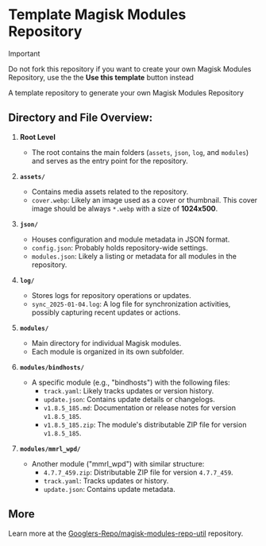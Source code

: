 # Template Magisk Modules Repository

> [!IMPORTANT]
> Do not fork this repository if you want to create your own Magisk Modules Repository, use the the **Use this template** button instead

A template repository to generate your own Magisk Modules Repository

## Directory and File Overview:

1. **Root Level**

   - The root contains the main folders (`assets`, `json`, `log`, and `modules`) and serves as the entry point for the repository.

2. **`assets/`**

   - Contains media assets related to the repository.
   - `cover.webp`: Likely an image used as a cover or thumbnail. This cover image should be always `*.webp` with a size of **1024x500**.

3. **`json/`**

   - Houses configuration and module metadata in JSON format.
   - `config.json`: Probably holds repository-wide settings.
   - `modules.json`: Likely a listing or metadata for all modules in the repository.

4. **`log/`**

   - Stores logs for repository operations or updates.
   - `sync_2025-01-04.log`: A log file for synchronization activities, possibly capturing recent updates or actions.

5. **`modules/`**

   - Main directory for individual Magisk modules.
   - Each module is organized in its own subfolder.

6. **`modules/bindhosts/`**

   - A specific module (e.g., "bindhosts") with the following files:
     - `track.yaml`: Likely tracks updates or version history.
     - `update.json`: Contains update details or changelogs.
     - `v1.8.5_185.md`: Documentation or release notes for version `v1.8.5_185`.
     - `v1.8.5_185.zip`: The module's distributable ZIP file for version `v1.8.5_185`.

7. **`modules/mmrl_wpd/`**
   - Another module ("mmrl_wpd") with similar structure:
     - `4.7.7_459.zip`: Distributable ZIP file for version `4.7.7_459`.
     - `track.yaml`: Tracks updates or history.
     - `update.json`: Contains update metadata.


## More

Learn more at the [Googlers-Repo/magisk-modules-repo-util](https://github.com/Googlers-Repo/magisk-modules-repo-util) repository.